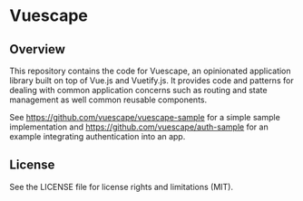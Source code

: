 Vuescape
===============

## Overview

This repository contains the code for Vuescape, an opinionated application library built on top of Vue.js and Vuetify.js.  It provides code and patterns for dealing with common application concerns such as routing and state management as well common reusable components.

See https://github.com/vuescape/vuescape-sample for a simple sample implementation and https://github.com/vuescape/auth-sample for an example integrating authentication into an app.

## License
See the LICENSE file for license rights and limitations (MIT).
